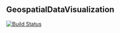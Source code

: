 ## GeospatialDataVisualization

[![Build Status](https://travis-ci.org/Code0987/GeospatialDataVisualization.svg?branch=master)](https://travis-ci.org/Code0987/GeospatialDataVisualization)

